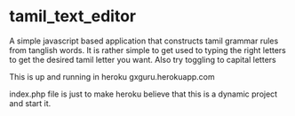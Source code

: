 # tamil_text_editor
A simple javascript based application that constructs tamil grammar rules from tanglish words. It is rather simple to get used to typing the right letters to get the desired tamil letter you want. Also try toggling to capital letters

This is up and running in heroku gxguru.herokuapp.com

index.php file is just to make heroku believe that this is a dynamic project and start it.
